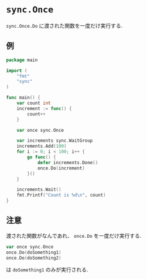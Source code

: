 # `sync.Once`
 `sync.Once.Do` に渡された関数を一度だけ実行する.

## 例
```go
package main

import (
	"fmt"
	"sync"
)

func main() {
	var count int
	increment := func() {
		count++
	}

	var once sync.Once

	var increments sync.WaitGroup
	increments.Add(100)
	for i := 0; i < 100; i++ {
		go func() {
			defer increments.Done()
			once.Do(increment)
		}()
	}

	increments.Wait()
	fmt.Printf("Count is %d\n", count)
}
```

## 注意
渡された関数がなんであれ、 `once.Do` を一度だけ実行する.
```go
var once sync.Once
once.Do(doSomething1)
once.Do(doSomething2)
```
は `doSomething1` のみが実行される.